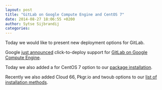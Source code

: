 ```yaml
---
layout: post
title: "GitLab on Google Compute Engine and CentOS 7"
date: 2014-08-27 18:06:55 +0200
author: Sytse Sijbrandij
categories: 
---
```


Today we would like to present new deployment options for GitLab.

Google [just announced](http://googlecloudplatform.blogspot.nl/2014/08/click-to-deploy-gitlab-community-server-on-google-compute-engine.html) click-to-deploy support for [GitLab on Google Compute Engine](https://developers.google.com/cloud/gitlab/).

Today we also added a for CentOS 7 option to our [package installation](/downloads/).

Recently we also added Cloud 66, Pkgr.io and twoub options to our [list of installation methods](/installation/).
